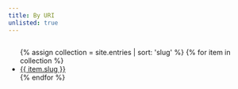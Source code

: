 ```yaml
---
title: By URI
unlisted: true
---
```

<div class="columns">
<ul>
{% assign collection = site.entries | sort: 'slug' %}
{% for item in collection %}
    <li><a href="{{ site.baseurl }}{{ item.url }}" title="{{ item.title | xml_escape }}">{{ item.slug }}</a></li>
{% endfor %}
</ul>
</div>
